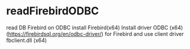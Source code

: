 # readFirebirdODBC
read DB Firebird on ODBC
install Firebird(x64)
Install driver ODBC (x64)(https://firebirdsql.org/en/odbc-driver/) for Firebird and use client driver fbclient.dll (x64)
